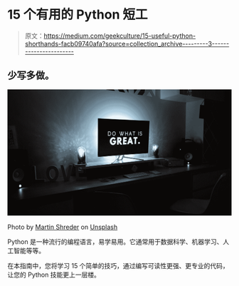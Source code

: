 # 15 个有用的 Python 短工

> 原文：<https://medium.com/geekculture/15-useful-python-shorthands-facb09740afa?source=collection_archive---------3----------------------->

## 少写多做。

![](img/990d3bf3565ca20565f59d284fd825ea.png)

Photo by [Martin Shreder](https://unsplash.com/@martinshreder?utm_source=medium&utm_medium=referral) on [Unsplash](https://unsplash.com?utm_source=medium&utm_medium=referral)

Python 是一种流行的编程语言，易学易用。它通常用于数据科学、机器学习、人工智能等等。

在本指南中，您将学习 15 个简单的技巧，通过编写可读性更强、更专业的代码，让您的 Python 技能更上一层楼。